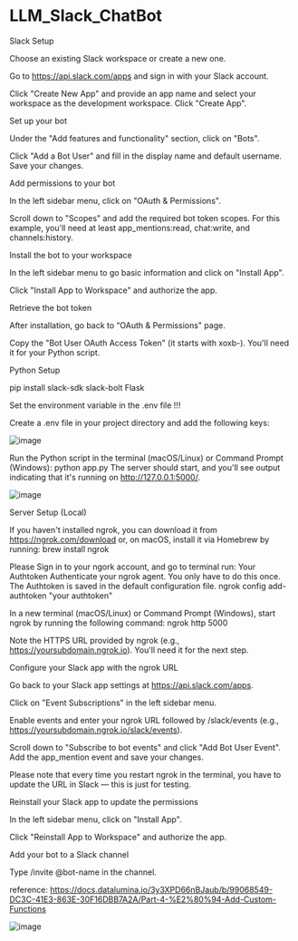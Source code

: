 # LLM_Slack_ChatBot

Slack Setup

Choose an existing Slack workspace or create a new one.

Go to https://api.slack.com/apps and sign in with your Slack account. 

Click "Create New App" and provide an app name and select your workspace as the development workspace. Click "Create App".

Set up your bot

Under the "Add features and functionality" section, click on "Bots". 

Click "Add a Bot User" and fill in the display name and default username. Save your changes.

Add permissions to your bot

In the left sidebar menu, click on "OAuth & Permissions". 

Scroll down to "Scopes" and add the required bot token scopes. For this example, you'll need at least app_mentions:read, chat:write, and channels:history.

Install the bot to your workspace

In the left sidebar menu to go basic information and click on "Install App". 

Click "Install App to Workspace" and authorize the app.

Retrieve the bot token

After installation, go back to “OAuth & Permissions" page. 

Copy the "Bot User OAuth Access Token" (it starts with xoxb-). You'll need it for your Python script.


Python Setup

pip install slack-sdk slack-bolt Flask

Set the environment variable in the .env file !!!

Create a .env file in your project directory and add the following keys:

![image](https://github.com/wayne540500/LLM_Slack_ChatBot/assets/69573286/e7996bd5-8ec9-439a-b246-3052d7223699)


Run the Python script in the terminal (macOS/Linux) or Command Prompt (Windows): python app.py The server should start, and you'll see output indicating that it's running on http://127.0.0.1:5000/.

![image](https://github.com/wayne540500/LLM_Slack_ChatBot/assets/69573286/09b2b851-c4e2-462e-bb86-fbe67996f433)


Server Setup (Local)

If you haven't installed ngrok, you can download it from https://ngrok.com/download or, on macOS, install it via Homebrew by running: brew install ngrok 

Please Sign in to your ngork account, and go to terminal run: Your Authtoken Authenticate your ngrok agent. You only have to do this once. The Authtoken is saved in the default configuration file.
ngrok config add-authtoken "your authtoken"

In a new terminal (macOS/Linux) or Command Prompt (Windows), start ngrok by running the following command: ngrok http 5000 

Note the HTTPS URL provided by ngrok (e.g., https://yoursubdomain.ngrok.io). You'll need it for the next step.


Configure your Slack app with the ngrok URL

Go back to your Slack app settings at https://api.slack.com/apps. 

Click on "Event Subscriptions" in the left sidebar menu.

Enable events and enter your ngrok URL followed by /slack/events (e.g., https://yoursubdomain.ngrok.io/slack/events).

Scroll down to "Subscribe to bot events" and click "Add Bot User Event". Add the app_mention event and save your changes.

Please note that every time you restart ngrok in the terminal, you have to update the URL in Slack — this is just for testing.


Reinstall your Slack app to update the permissions

In the left sidebar menu, click on "Install App". 

Click "Reinstall App to Workspace" and authorize the app.

Add your bot to a Slack channel

Type /invite @bot-name in the channel.

reference: https://docs.datalumina.io/3y3XPD66nBJaub/b/99068549-DC3C-41E3-863E-30F16DBB7A2A/Part-4-%E2%80%94-Add-Custom-Functions

![image](https://github.com/wayne540500/LLM_Slack_ChatBot/assets/69573286/a8d70b76-f9f2-4cd8-b6fc-cb601494c290)
